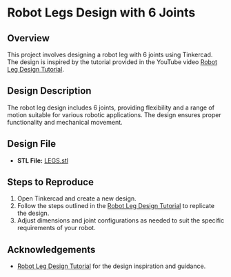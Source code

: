 
# Robot Legs Design with 6 Joints

## Overview
This project involves designing a robot leg with 6 joints using Tinkercad. The design is inspired by the tutorial provided in the YouTube video [Robot Leg Design Tutorial](https://www.youtube.com/watch?v=tIXLJM-McRA).

## Design Description
The robot leg design includes 6 joints, providing flexibility and a range of motion suitable for various robotic applications. The design ensures proper functionality and mechanical movement.

## Design File
- **STL File:** [LEGS.stl](https://github.com/shathalshehri/Robot-Legs-Design-with-6joints/blob/main/LEGS.stl)

## Steps to Reproduce
1. Open Tinkercad and create a new design.
2. Follow the steps outlined in the [Robot Leg Design Tutorial](https://www.youtube.com/watch?v=tIXLJM-McRA) to replicate the design.
3. Adjust dimensions and joint configurations as needed to suit the specific requirements of your robot.

## Acknowledgements
- [Robot Leg Design Tutorial](https://www.youtube.com/watch?v=tIXLJM-McRA) for the design inspiration and guidance.
